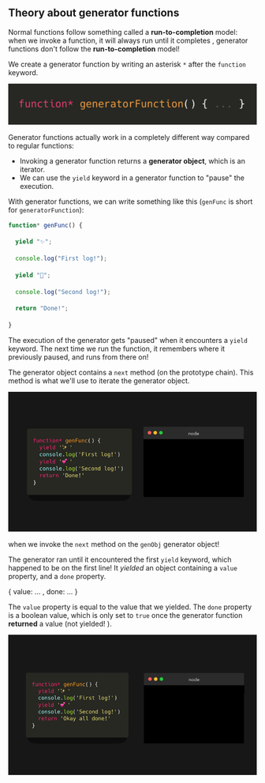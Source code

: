 ## Theory about generator functions

Normal functions follow something called a **run-to-completion** model: when we invoke a function, it will always run until it completes , generator functions  don't follow the **run-to-completion** model! 



We create a generator function by writing an asterisk `*` after the `function` keyword.

![generator-1](../assets/generator-1.png)

Generator functions actually work in a completely different way compared to regular functions:

- Invoking a generator function returns a **generator object**, which is an iterator.
- We can use the `yield` keyword in a generator function to "pause" the execution. 

With generator functions, we can write something like this (`genFunc` is short for `generatorFunction`):

```js
function* genFunc() {

  yield "✨";

  console.log("First log!");

  yield "💞";

  console.log("Second log!");

  return "Done!";

}
```

The execution of the generator gets "paused" when it encounters a `yield` keyword. The next time we run the function,  it remembers where it previously paused, and runs from there on! 

The generator object contains a `next` method (on the  prototype chain). This method is what we'll use to iterate the generator object. 

![gen-func-gif1](../assets/gen-func-gif1.gif)

when we invoke the `next` method on the `genObj` generator object! 

The generator ran until it encountered the first `yield` keyword, which happened to be on the first line! It *yielded* an object containing a `value` property, and a `done` property.

{ value: ... , done: ... }

The `value` property is equal to the value that we yielded.
 The `done` property is a boolean value, which is only set to `true` once the generator function **returned** a value (not yielded! ). 

![gen-func-gif-2](../assets/gen-func-gif-2.gif)